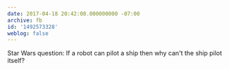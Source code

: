 ```yaml
---
date: 2017-04-18 20:42:08.000000000 -07:00
archive: fb
id: '1492573328'
weblog: false
---
```


Star Wars question: If a robot can pilot a ship then why can't the ship pilot itself?
